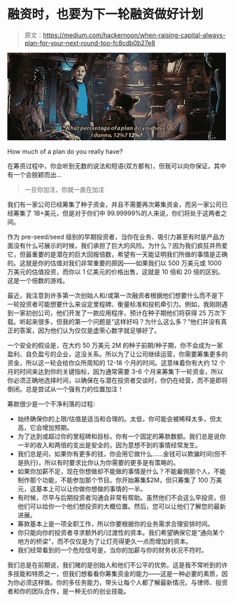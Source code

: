 # 融资时，也要为下一轮融资做好计划

> 原文：<https://medium.com/hackernoon/when-raising-capital-always-plan-for-your-next-round-too-fc8cdb0b27e8>

![](img/f7d06033391b99fe76998c22b28b8a04.png)

How much of a plan do you really have?

在筹资过程中，你会听到无数的说法和短语(双方都有)，但我可以向你保证，其中有一个会脱颖而出…

> 一旦你加注，你就一直在加注

我们有一家公司已经筹集了种子资金，并且不需要再次筹集资金，而另一家公司已经筹集了 1B+美元，但是对于你们中 99.99999%的人来说，你们将处于这两者之间。

作为 pre-seed/seed 级别的早期投资者，当你在业务、吸引力甚至有时是产品方面没有什么可展示的时候，我们承担了巨大的风险。为什么？因为我们疯狂并热爱它，但最重要的是潜在的巨大回报倍数，希望有一天能证明我们所做的事情是正确的。这就是你的估值对我们非常重要的原因——如果我们以 500 万美元或 1000 万美元的估值投资，而你以 1 亿美元的价格出售，这就是 10 倍和 20 倍的区别。这是一个倍数的游戏。

最近，我注意到许多第一次创始人和/或第一次融资者根据他们想要什么而不是下一轮投资者可能想要什么来设定里程碑、衡量标准和投机牵引力。例如，我刚刚遇到一家初创公司，他们开发了一款应用程序，预计在种子期他们将获得 25 万次下载。听起来很多，但我的第一个问题是“这样好吗？为什么这么多？”他们并没有真正的答案，因为他们认为仅仅是虚荣心数字就足够好了。

一个安全的假设是，在大约 50 万美元 2M 的种子前期/种子期，你不会成为一家盈利、自负盈亏的企业，这没关系。所以为了让公司继续运营，你需要筹集更多的资金，所以这一轮会给你众所周知的 12-18 个月的时间。这意味着你有大约 12 个月的时间来达到你的关键指标，因为通常需要 3-6 个月来筹集下一轮资金，所以你必须正确地选择时间，以确保在与潜在投资者交谈时，你仍在经营，而不是即将倒闭。总是尝试从一个强有力的位置加注！

筹款很少是一个干净利落的过程:

*   始终确保你的上限/估值是适当和合理的。太低，你可能会被稀释太多，但太高，它会增加预期。
*   为了达到或超过你的里程碑和目标，你有一个固定的筹款数额。我们总是说你一半的收入和两倍的支出是安全的，因为意想不到的事情经常发生。
*   我们总是问，如果你有更多的钱，你会用它做什么……金钱可以欺骗时间(但不是执行)，所以有时要求比你认为你需要的更多是有策略的。
*   如果你加薪不足，现在你想做却不能做的事情是什么？不能雇佣那个人，不能制作那个功能，不能参加那个节目。你开始筹集$2M，但只筹集了 100 万美元，这基本上可以让你做你想做的事情的一半。
*   有时候，尽早与后期投资者沟通会非常有帮助。虽然他们不会这么早投资，但他们可以给你一个他们想投资的大概位置。然后，您可以让他们了解您的最新进展。
*   筹款基本上是一项全职工作，所以你要根据你的业务需求合理安排时间。
*   你只能向你的投资者寻求额外的/过渡性的资本。我们希望确保它是“通向某个地方的桥梁”，而不仅仅是为了让灯亮得更久一点而增加的资本。
*   我们经常看到的一个危险信号是，当你的加薪与你的财务状况不符时。

我们总是在前期说，我们赌的是创始人和他们不公平的优势。这是我不常听到的许多技能和特质之一，但我们想看看你筹集资金的能力——这是一种必要的素质，因为你必须这样做。你的多任务能力，带头让每个人都了解最新情况，与律师、投资者和你的团队合作，是一种无价的创业技能。